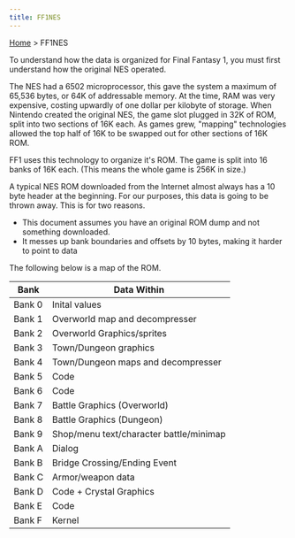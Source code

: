 ```yaml
---
title: FF1NES
---
```


[Home](/ff7-flat-wiki/Main%20Page.md) > FF1NES

To understand how the data is organized for Final Fantasy 1, you must
first understand how the original NES operated.

The NES had a 6502 microprocessor, this gave the system a maximum of
65,536 bytes, or 64K of addressable memory. At the time, RAM was very
expensive, costing upwardly of one dollar per kilobyte of storage. When
Nintendo created the original NES, the game slot plugged in 32K of ROM,
split into two sections of 16K each. As games grew, "mapping"
technologies allowed the top half of 16K to be swapped out for other
sections of 16K ROM.

FF1 uses this technology to organize it's ROM. The game is split into 16
banks of 16K each. (This means the whole game is 256K in size.)

A typical NES ROM downloaded from the Internet almost always has a 10
byte header at the beginning. For our purposes, this data is going to be
thrown away. This is for two reasons.

-   This document assumes you have an original ROM dump and not
    something downloaded.
-   It messes up bank boundaries and offsets by 10 bytes, making it
    harder to point to data

The following below is a map of the ROM.

| Bank   | Data Within                             |
|--------|-----------------------------------------|
| Bank 0 | Inital values                           |
| Bank 1 | Overworld map and decompresser          |
| Bank 2 | Overworld Graphics/sprites              |
| Bank 3 | Town/Dungeon graphics                   |
| Bank 4 | Town/Dungeon maps and decompresser      |
| Bank 5 | Code                                    |
| Bank 6 | Code                                    |
| Bank 7 | Battle Graphics (Overworld)             |
| Bank 8 | Battle Graphics (Dungeon)               |
| Bank 9 | Shop/menu text/character battle/minimap |
| Bank A | Dialog                                  |
| Bank B | Bridge Crossing/Ending Event            |
| Bank C | Armor/weapon data                       |
| Bank D | Code + Crystal Graphics                 |
| Bank E | Code                                    |
| Bank F | Kernel                                  |
